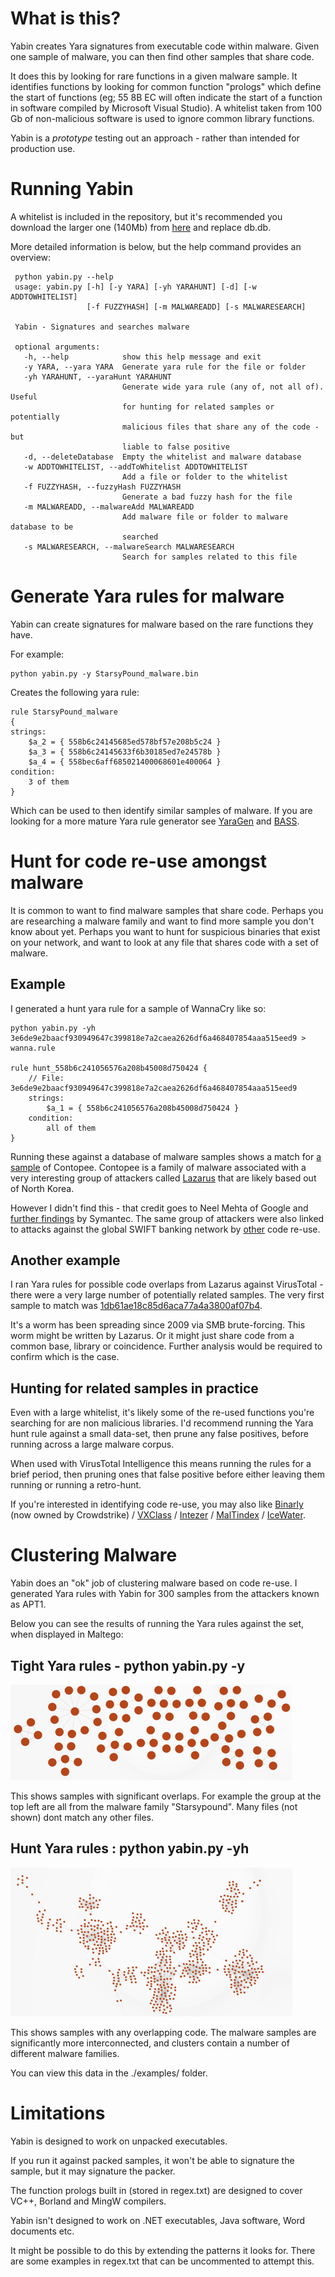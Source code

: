 # What is this?

Yabin creates Yara signatures from executable code within malware.
Given one sample of malware, you can then find other samples that share code.

It does this by looking for rare functions in a given malware sample.
It identifies functions by looking for common function "prologs" which define the start of functions (eg; 55 8B EC will often indicate the
start of a function in software compiled by Microsoft Visual Studio).
A whitelist taken from 100 Gb of non-malicious software is used to ignore common library functions.

Yabin is a *prototype* testing out an approach - rather than intended for production use.

# Running Yabin
A whitelist is included in the repository, but it's recommended you download the larger one (140Mb) from
[here](https://drive.google.com/file/d/0B8YfXb5yEBbZYjZ0VlhucUpHZlk/view?usp=sharing) and replace db.db.
 
More detailed information is below, but the help command provides an overview: 
 
```
 python yabin.py --help
 usage: yabin.py [-h] [-y YARA] [-yh YARAHUNT] [-d] [-w ADDTOWHITELIST]
                 [-f FUZZYHASH] [-m MALWAREADD] [-s MALWARESEARCH]
 
 Yabin - Signatures and searches malware
 
 optional arguments:
   -h, --help            show this help message and exit
   -y YARA, --yara YARA  Generate yara rule for the file or folder
   -yh YARAHUNT, --yaraHunt YARAHUNT
                         Generate wide yara rule (any of, not all of). Useful
                         for hunting for related samples or potentially
                         malicious files that share any of the code - but
                         liable to false positive
   -d, --deleteDatabase  Empty the whitelist and malware database
   -w ADDTOWHITELIST, --addToWhitelist ADDTOWHITELIST
                         Add a file or folder to the whitelist
   -f FUZZYHASH, --fuzzyHash FUZZYHASH
                         Generate a bad fuzzy hash for the file
   -m MALWAREADD, --malwareAdd MALWAREADD
                         Add malware file or folder to malware database to be
                         searched
   -s MALWARESEARCH, --malwareSearch MALWARESEARCH
                         Search for samples related to this file

```

# Generate Yara rules for malware

Yabin can create signatures for malware based on the rare functions they have.

For example:
```
python yabin.py -y StarsyPound_malware.bin
```

Creates the following yara rule:

```
rule StarsyPound_malware
{
strings:
    $a_2 = { 558b6c24145685ed578bf57e208b5c24 }
    $a_3 = { 558b6c24145633f6b30185ed7e24578b }
    $a_4 = { 558bec6aff685021400068601e400064 }
condition:
    3 of them
}
```

Which can be used to then identify similar samples of
malware. If you are looking for a more mature Yara rule generator see [YaraGen](https://github.com/Neo23x0/yarGen)
 and [BASS](https://github.com/Cisco-Talos/bass).

# Hunt for code re-use amongst malware

It is common to want to find malware samples that share code.
Perhaps you are researching a malware family and want to find more sample you don't know about yet.
Perhaps you want to hunt for suspicious binaries that exist on your network, and want to look at any file that shares code with a set of malware.

## Example

I generated a hunt yara rule for a sample of WannaCry like so:

```
python yabin.py -yh 3e6de9e2baacf930949647c399818e7a2caea2626df6a468407854aaa515eed9 > wanna.rule

rule hunt_558b6c241056576a208b45008d750424 {
    // File: 3e6de9e2baacf930949647c399818e7a2caea2626df6a468407854aaa515eed9
    strings:
        $a_1 = { 558b6c241056576a208b45008d750424 }
    condition:
        all of them
}
```

Running these against a database of malware samples shows a match
for [a sample](https://virustotal.com/%23/file/766d7d591b9ec1204518723a1e5940fd6ac777f606ed64e731fd91b0b4c3d9fc/details) of Contopee.
Contopee is a family of malware associated with a very interesting group of attackers called 
[Lazarus](https://otx.alienvault.com/adversary/Lazarus%2520Group/pulses/)
that are likely based out of North Korea.

However I didn't find this - that credit goes to Neel Mehta of Google and 
[further findings](https://www.symantec.com/connect/blogs/wannacry-ransomware-attacks-show-strong-links-lazarus-group) by Symantec.
The same group of attackers were also linked to attacks against the global SWIFT banking network by 
[other](http://news.softpedia.com/news/swift-bank-attacks-connected-to-north-korean-group-behind-sony-hacks-504538.shtml) code re-use.

## Another example

I ran Yara rules for possible code overlaps from Lazarus
against VirusTotal - there were a very large number of potentially related
samples.
The very first sample to match was 
[1db61ae18c85d6aca77a4a3800af07b4](https://virustotal.com/en/file/2dc4d045b8a0c66dc003a0c92c8305c53b7fc8f7b7347befdf59d4b16e26135a/analysis/).

It's a worm has been spreading since 2009 via SMB brute-forcing.
This worm might be written by Lazarus.
Or it might just share code from a common base, library or coincidence.
Further analysis would be required to confirm which is the case.

## Hunting for related samples in practice

Even with a large whitelist, it's likely some of the re-used
functions you're searching for are non malicious libraries. I'd recommend running
the Yara hunt rule against a small data-set, then prune any false positives,
before running across a large malware corpus.

When used with VirusTotal Intelligence this means running
the rules for a brief period, then pruning ones that false positive before
either leaving them running or running a retro-hunt.

If you're interested in identifying code re-use, you may
also like [Binarly](https://github.com/binarlyhq/binarly-query)
(now owned by Crowdstrike) / [VXClass](https://static.googleusercontent.com/media/www.zynamics.com/en//downloads/inbot10-vxclass.pdf)
/ [Intezer](http://www.intezer.com/) / [MalTindex](https://github.com/joxeankoret/maltindex) / [IceWater](http://icewater.io/en/hash/detail?in_hash=6310ef39464087abdc7d7251a9bce30a).

# Clustering Malware
Yabin does an "ok" job of clustering malware based on code re-use.
I generated Yara rules with Yabin for 300 samples from the attackers known as APT1.

Below you can see the results of running the Yara rules against the set, when displayed in Maltego:


## Tight Yara rules - python yabin.py -y
![](./examples/image001.png)

This shows samples with significant overlaps. For example the group at the top left are
all from the malware family "Starsypound". Many files (not shown) dont match
any other files.


## Hunt Yara rules : python yabin.py -yh
![](./examples/image002.png)

This shows samples with any overlapping code. The malware samples are significantly
more interconnected, and clusters contain a number of different malware
families.

You can view this data in the ./examples/ folder.

# Limitations

Yabin is designed to work on unpacked executables.

If you run it against packed samples, it won't be able to
signature the sample, but it may signature the packer.

The function prologs built in (stored in regex.txt) are
designed to cover VC++, Borland and MingW compilers.

Yabin isn't designed to work on .NET executables, Java
software, Word documents etc.

It might be possible to do this by extending the patterns it
looks for. There are some examples in regex.txt that can be uncommented to
attempt this.
